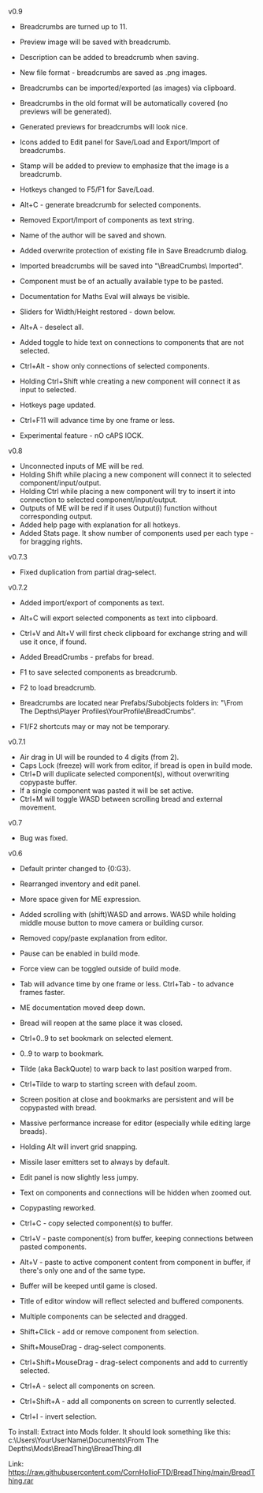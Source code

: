 v0.9
- Breadcrumbs are turned up to 11.
- Preview image will be saved with breadcrumb.
- Description can be added to breadcrumb when saving.
- New file format - breadcrumbs are saved as .png images.
- Breadcrumbs can be imported/exported (as images) via clipboard.
- Breadcrumbs in the old format will be automatically covered (no previews will be generated).
- Generated previews for breadcrumbs will look nice.
- Icons added to Edit panel for Save/Load and Export/Import of breadcrumbs.
- Stamp will be added to preview to emphasize that the image is a breadcrumb.
- Hotkeys changed to F5/F1 for Save/Load.
- Alt+C - generate breadcrumb for selected components.
- Removed Export/Import of components as text string.
- Name of the author will be saved and shown.
- Added overwrite protection of existing file in Save Breadcrumb dialog.
- Imported breadcrumbs will be saved into "\BreadCrumbs\ Imported".

- Component must be of an actually available type to be pasted.
- Documentation for Maths Eval will always be visible.
- Sliders for Width/Height restored - down below.
- Alt+A - deselect all.
- Added toggle to hide text on connections to components that are not selected.
- Ctrl+Alt - show only connections of selected components.
- Holding Ctrl+Shift whle creating a new component will connect it as input to selected.
- Hotkeys page updated.
- Ctrl+F11 will advance time by one frame or less.
- Experimental feature - nO cAPS lOCK.


v0.8
- Unconnected inputs of ME will be red.
- Holding Shift while placing a new component will connect it to selected component/input/output.
- Holding Ctrl while placing a new component will try to insert it into connection to selected component/input/output.
- Outputs of ME will be red if it uses Output(i) function without corresponding output.
- Added help page with explanation for all hotkeys.
- Added Stats page. It show number of components used per each type - for bragging rights.


v0.7.3
- Fixed duplication from partial drag-select.


v0.7.2
- Added import/export of components as text.
- Alt+C will export selected components as text into clipboard.
- Ctrl+V and Alt+V will first check clipboard for exchange string and will use it once, if found.

- Added BreadCrumbs - prefabs for bread.
- F1 to save selected components as breadcrumb.
- F2 to load breadcrumb.
- Breadcrumbs are located near Prefabs/Subobjects folders in: "\From The Depths\Player Profiles\YourProfile\BreadCrumbs\".
- F1/F2 shortcuts may or may not be temporary.


v0.7.1
- Air drag in UI will be rounded to 4 digits (from 2).
- Caps Lock (freeze) will work from editor, if bread is open in build mode.
- Ctrl+D will duplicate selected component(s), without overwriting copypaste buffer.
- If a single component was pasted it will be set active.
- Ctrl+M will toggle WASD between scrolling bread and external movement.


v0.7
- Bug was fixed.


v0.6
- Default printer changed to {0:G3}.
- Rearranged inventory and edit panel.
- More space given for ME expression.
- Added scrolling with (shift)WASD and arrows. WASD while holding middle mouse button to move camera or building cursor.
- Removed copy/paste explanation from editor.
- Pause can be enabled in build mode.
- Force view can be toggled outside of build mode.
- Tab will advance time by one frame or less. Ctrl+Tab - to advance frames faster.
- ME documentation moved deep down.

- Bread will reopen at the same place it was closed.
- Ctrl+0..9 to set bookmark on selected element.
- 0..9 to warp to bookmark.
- Tilde (aka BackQuote) to warp back to last position warped from.
- Ctrl+Tilde to warp to starting screen with defaul zoom.
- Screen position at close and bookmarks are persistent and will be copypasted with bread.

- Massive performance increase for editor (especially while editing large breads).
- Holding Alt will invert grid snapping.
- Missile laser emitters set to always by default.
- Edit panel is now slightly less jumpy.
- Text on components and connections will be hidden when zoomed out.

- Copypasting reworked.
- Ctrl+C - copy selected component(s) to buffer.
- Ctrl+V - paste component(s) from buffer, keeping connections between pasted components.
- Alt+V - paste to active component content from component in buffer, if there's only one and of the same type.
- Buffer will be keeped until game is closed.
- Title of editor window will reflect selected and buffered components.

- Multiple components can be selected and dragged.
- Shift+Click - add or remove component from selection.
- Shift+MouseDrag - drag-select components.
- Ctrl+Shift+MouseDrag - drag-select components and add to currently selected.
- Ctrl+A - select all components on screen.
- Ctrl+Shift+A - add all components on screen to currently selected.
- Ctrl+I - invert selection.


To install:
Extract into Mods folder.
It should look something like this:
c:\Users\YourUserName\Documents\From The Depths\Mods\BreadThing\BreadThing.dll

Link:
https://raw.githubusercontent.com/CornHollioFTD/BreadThing/main/BreadThing.rar

